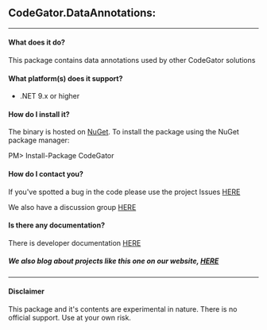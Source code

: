## CodeGator.DataAnnotations: 
---

#### What does it do?
This package contains data annotations used by other CodeGator solutions

#### What platform(s) does it support?
* .NET 9.x or higher

#### How do I install it?
The binary is hosted on [NuGet](https://www.nuget.org/packages/Codegator.DataAnnotations/). To install the package using the NuGet package manager:

PM> Install-Package CodeGator

#### How do I contact you?
If you've spotted a bug in the code please use the project Issues [HERE](https://github.com/CodeGator/CodeGator.DataAnnotations/issues)

We also have a discussion group [HERE](https://github.com/CodeGator/CodeGator.DataAnnotations/discussions)

#### Is there any documentation?
There is developer documentation [HERE](https://codegator.github.io/CodeGator.DataAnnotations/)

##### We also blog about projects like this one on our website, [HERE](http://www.codegator.com)
---
#### Disclaimer
This package and it's contents are experimental in nature. There is no official support. Use at your own risk.